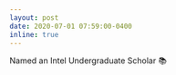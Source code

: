 ```yaml
---
layout: post
date: 2020-07-01 07:59:00-0400
inline: true
---
```


Named an Intel Undergraduate Scholar :books:
